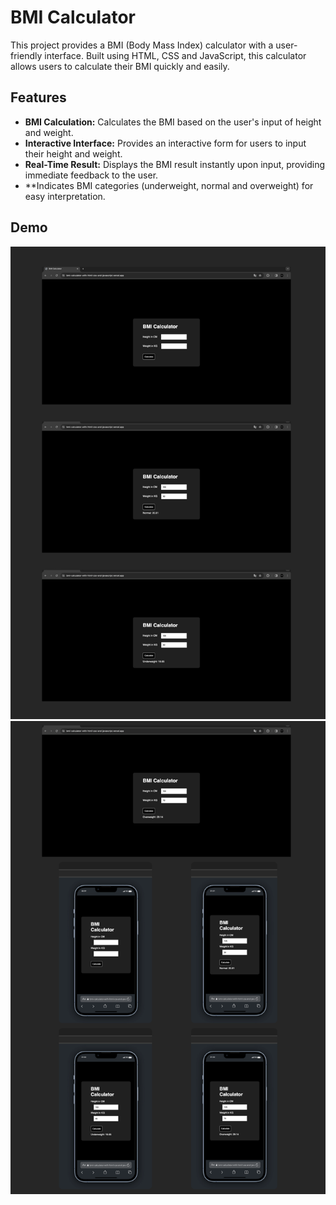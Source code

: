 # BMI Calculator

This project provides a BMI (Body Mass Index) calculator with a user-friendly interface. Built using HTML, CSS and JavaScript, this calculator allows users to calculate their BMI quickly and easily.

## Features

- **BMI Calculation:** Calculates the BMI based on the user's input of height and weight.
- **Interactive Interface:** Provides an interactive form for users to input their height and weight.
- **Real-Time Result:** Displays the BMI result instantly upon input, providing immediate feedback to the user.
- **Indicates BMI categories (underweight, normal and overweight) for easy interpretation.

## Demo

![BMI Calculator Image](https://github.com/BGWEB08/README.md-IMAGES/blob/main/JavaScript%20Trials/BMI%20Calculator/bm%C4%B1calculator-img.png?raw=true)
![BMI Calculator Image](https://github.com/BGWEB08/README.md-IMAGES/blob/main/JavaScript%20Trials/BMI%20Calculator/bm%C4%B1calculator-img-2.png?raw=true)
